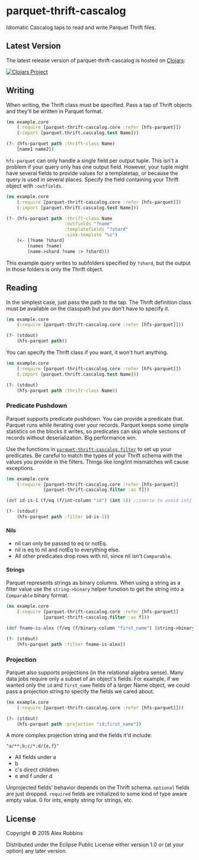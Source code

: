 # parquet-thrift-cascalog

Idiomatic Cascalog taps to read and write Parquet Thrift files.

## Latest Version

The latest release version of parquet-thrift-cascalog is hosted on [Clojars](https://clojars.org):

[![Clojars Project](http://clojars.org/parquet-thrift-cascalog/latest-version.svg)](http://clojars.org/parquet-thrift-cascalog)

## Writing

When writing, the Thrift class must be specified. Pass a tap of Thrift
objects and they'll be written in Parquet format.

```clojure
(ns example.core
    (:require [parquet-thrift-cascalog.core :refer [hfs-parquet]])
    (:import [parquet.thrift.cascalog.test Name]))

(?- (hfs-parquet path :thrift-class Name)
    [name1 name2])
```

`hfs-parquet` can only handle a single field per output tuple. This
isn't a problem if your query only has one output field. However, your
tuple might have several fields to provide values for a templatetap, or
because the query is used in several places. Specify the field
containing your Thrift object with `:outfields`.

```clojure
(ns example.core
    (:require [parquet-thrift-cascalog.core :refer [hfs-parquet]])
    (:import [parquet.thrift.cascalog.test Name]))

(?- (hfs-parquet path :thrift-class Name
                      :outfields "?name"
                      :templatefields "?shard"
                      :sink-template "%s")
    (<- [?name ?shard]
        (names ?name)
        (name->shard ?name :> ?shard)))
```

This example query writes to subfolders specified by `?shard`, but
the output in those folders is only the Thrift object.

## Reading

In the simplest case, just pass the path to the tap. The Thrift
definition class must be available on the classpath but you don't have
to specify it.

```clojure
(ns example.core
    (:require [parquet-thrift-cascalog.core :refer [hfs-parquet]]))

(?- (stdout)
    (hfs-parquet path))
```

You can specify the Thrift class if you want, it won't hurt anything.

```clojure
(ns example.core
    (:require [parquet-thrift-cascalog.core :refer [hfs-parquet]])
    (:import [parquet.thrift.cascalog.test Name]))

(?- (stdout)
    (hfs-parquet path :thrift-class Name))
```

### Predicate Pushdown

Parquet supports predicate pushdown. You can provide a predicate
that Parquet runs while iterating over your records. Parquet
keeps some simple statistics on the blocks it writes, so predicates
can skip whole sections of records without deserialization. Big
performance win.

Use the functions in [`parquet-thrift-cascalog.filter`](src/parquet_thrift_cascalog/filter.clj) to set up your
predicates.  Be careful to match the types of your Thrift schema with
the values you provide in the filters. Things like long/int mismatches
will cause exceptions.

```clojure
(ns example.core
    (:require [parquet-thrift-cascalog.core :refer [hfs-parquet]]
              [parquet-thrift-cascalog.filter :as f]))

(def id-is-1 (f/eq (f/int-column "id") (int 1)) ;;coerce to avoid int/long mismatch

(?- (stdout)
    (hfs-parquet path :filter id-is-1))
```

#### Nils

* nil can only be passed to eq or notEq.
* nil is eq to nil and notEq to everything else.
* All other predicates drop rows with nil, since nil isn't `Comparable`.

#### Strings

Parquet represents strings as binary columns. When using a string as a
filter value use the `string->binary` helper function to get the
string into a `Comparable` binary format.

```clojure
(ns example.core
    (:require [parquet-thrift-cascalog.core :refer [hfs-parquet]]
              [parquet-thrift-cascalog.filter :as f]))

(def fname-is-alex (f/eq (f/binary-column "first_name") (string->binary "alex"))

(?- (stdout)
    (hfs-parquet path :filter fname-is-alex))
```

### Projection

Parquet also supports projections (in the relational algebra
sense). Many data jobs require only a subset of an object's fields. For
example, if we wanted only the `id` and `first_name` fields of a
larger Name object, we could pass a projection string to specify the
fields we cared about.

```clojure
(ns example.core
    (:require [parquet-thrift-cascalog.core :refer [hfs-parquet]]))

(?- (stdout)
    (hfs-parquet path :projection "id;first_name"))
```

A more complex projection string and the fields it'd include:

`"a/**;b;c/*;d/{e,f}"`

* All fields under a
* b
* c's direct children
* e and f under d

Unprojected fields' behavior depends on the Thrift schema. `optional`
fields are just dropped. `required` fields are initialized to some
kind of type aware empty value. 0 for ints, empty string for strings,
etc.

## License

Copyright © 2015 Alex Robbins

Distributed under the Eclipse Public License either version 1.0 or (at
your option) any later version.
